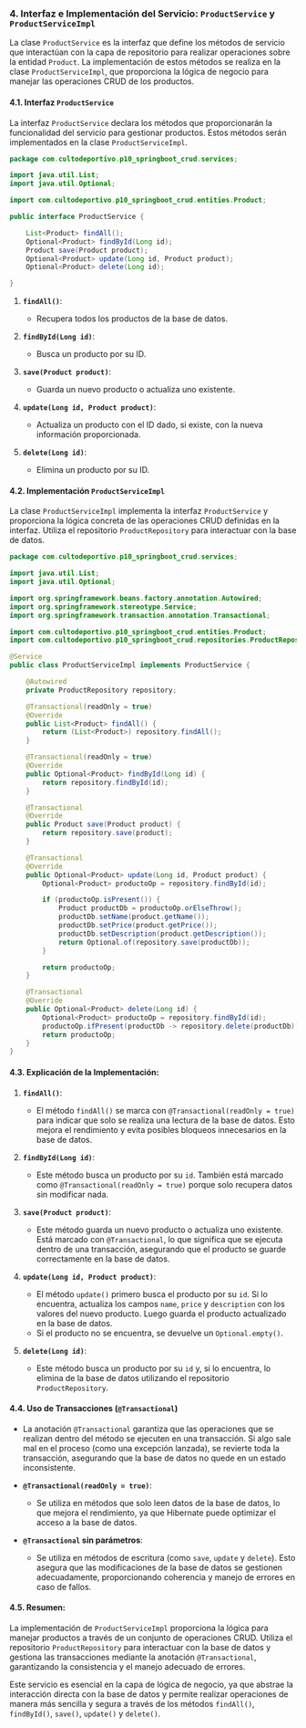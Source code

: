 ### **4. Interfaz e Implementación del Servicio: `ProductService` y `ProductServiceImpl`**

La clase `ProductService` es la interfaz que define los métodos de servicio que interactúan con la capa de repositorio para realizar operaciones sobre la entidad `Product`. La implementación de estos métodos se realiza en la clase `ProductServiceImpl`, que proporciona la lógica de negocio para manejar las operaciones CRUD de los productos.

#### **4.1. Interfaz `ProductService`**

La interfaz `ProductService` declara los métodos que proporcionarán la funcionalidad del servicio para gestionar productos. Estos métodos serán implementados en la clase `ProductServiceImpl`.

```java
package com.cultodeportivo.p10_springboot_crud.services;

import java.util.List;
import java.util.Optional;

import com.cultodeportivo.p10_springboot_crud.entities.Product;

public interface ProductService {

    List<Product> findAll();
    Optional<Product> findById(Long id);
    Product save(Product product);
    Optional<Product> update(Long id, Product product);
    Optional<Product> delete(Long id);

}
```

1. **`findAll()`**:

   * Recupera todos los productos de la base de datos.

2. **`findById(Long id)`**:

   * Busca un producto por su ID.

3. **`save(Product product)`**:

   * Guarda un nuevo producto o actualiza uno existente.

4. **`update(Long id, Product product)`**:

   * Actualiza un producto con el ID dado, si existe, con la nueva información proporcionada.

5. **`delete(Long id)`**:

   * Elimina un producto por su ID.

#### **4.2. Implementación `ProductServiceImpl`**

La clase `ProductServiceImpl` implementa la interfaz `ProductService` y proporciona la lógica concreta de las operaciones CRUD definidas en la interfaz. Utiliza el repositorio `ProductRepository` para interactuar con la base de datos.

```java
package com.cultodeportivo.p10_springboot_crud.services;

import java.util.List;
import java.util.Optional;

import org.springframework.beans.factory.annotation.Autowired;
import org.springframework.stereotype.Service;
import org.springframework.transaction.annotation.Transactional;

import com.cultodeportivo.p10_springboot_crud.entities.Product;
import com.cultodeportivo.p10_springboot_crud.repositories.ProductRepository;

@Service
public class ProductServiceImpl implements ProductService {

    @Autowired
    private ProductRepository repository;

    @Transactional(readOnly = true)
    @Override
    public List<Product> findAll() {
        return (List<Product>) repository.findAll();
    }

    @Transactional(readOnly = true)
    @Override
    public Optional<Product> findById(Long id) {
        return repository.findById(id);
    }

    @Transactional
    @Override
    public Product save(Product product) {
        return repository.save(product);
    }

    @Transactional
    @Override
    public Optional<Product> update(Long id, Product product) {
        Optional<Product> productoOp = repository.findById(id);

        if (productoOp.isPresent()) {
            Product productDb = productoOp.orElseThrow();
            productDb.setName(product.getName());
            productDb.setPrice(product.getPrice());
            productDb.setDescription(product.getDescription());
            return Optional.of(repository.save(productDb));
        }

        return productoOp;
    }

    @Transactional
    @Override
    public Optional<Product> delete(Long id) {
        Optional<Product> productoOp = repository.findById(id);
        productoOp.ifPresent(productDb -> repository.delete(productDb));
        return productoOp;
    }
}
```

#### **4.3. Explicación de la Implementación:**

1. **`findAll()`**:

   * El método `findAll()` se marca con `@Transactional(readOnly = true)` para indicar que solo se realiza una lectura de la base de datos. Esto mejora el rendimiento y evita posibles bloqueos innecesarios en la base de datos.

2. **`findById(Long id)`**:

   * Este método busca un producto por su `id`. También está marcado como `@Transactional(readOnly = true)` porque solo recupera datos sin modificar nada.

3. **`save(Product product)`**:

   * Este método guarda un nuevo producto o actualiza uno existente. Está marcado con `@Transactional`, lo que significa que se ejecuta dentro de una transacción, asegurando que el producto se guarde correctamente en la base de datos.

4. **`update(Long id, Product product)`**:

   * El método `update()` primero busca el producto por su `id`. Si lo encuentra, actualiza los campos `name`, `price` y `description` con los valores del nuevo producto. Luego guarda el producto actualizado en la base de datos.
   * Si el producto no se encuentra, se devuelve un `Optional.empty()`.

5. **`delete(Long id)`**:

   * Este método busca un producto por su `id` y, si lo encuentra, lo elimina de la base de datos utilizando el repositorio `ProductRepository`.

#### **4.4. Uso de Transacciones (`@Transactional`)**

* La anotación `@Transactional` garantiza que las operaciones que se realizan dentro del método se ejecuten en una transacción. Si algo sale mal en el proceso (como una excepción lanzada), se revierte toda la transacción, asegurando que la base de datos no quede en un estado inconsistente.

* **`@Transactional(readOnly = true)`**:

  * Se utiliza en métodos que solo leen datos de la base de datos, lo que mejora el rendimiento, ya que Hibernate puede optimizar el acceso a la base de datos.

* **`@Transactional` sin parámetros**:

  * Se utiliza en métodos de escritura (como `save`, `update` y `delete`). Esto asegura que las modificaciones de la base de datos se gestionen adecuadamente, proporcionando coherencia y manejo de errores en caso de fallos.

#### **4.5. Resumen:**

La implementación de `ProductServiceImpl` proporciona la lógica para manejar productos a través de un conjunto de operaciones CRUD. Utiliza el repositorio `ProductRepository` para interactuar con la base de datos y gestiona las transacciones mediante la anotación `@Transactional`, garantizando la consistencia y el manejo adecuado de errores.

Este servicio es esencial en la capa de lógica de negocio, ya que abstrae la interacción directa con la base de datos y permite realizar operaciones de manera más sencilla y segura a través de los métodos `findAll()`, `findById()`, `save()`, `update()` y `delete()`.
